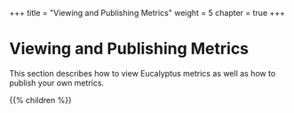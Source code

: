 +++
title = "Viewing and Publishing Metrics"
weight = 5
chapter = true
+++


# Viewing and Publishing Metrics
This section describes how to view Eucalyptus metrics as well as how to publish your own metrics.

{{% children %}}

